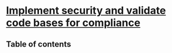 # [Implement security and validate code bases for compliance](https://learn.microsoft.com/en-us/training/paths/az-400-implement-security-validate-code-bases-compliance/)

## Table of contents

